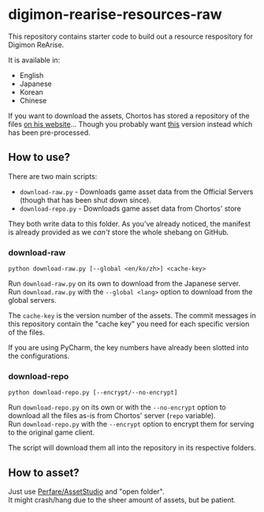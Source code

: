 # digimon-rearise-resources-raw

This repository contains starter code to build out a resource respository for Digimon ReArise.

It is available in:

  * English
  * Japanese
  * Korean
  * Chinese

If you want to download the assets, Chortos has stored a repository of the files [on his website](https://chortos.selfip.net/~astiob/digimon-rearise-resources)... Though you probably want [this](https://mega.nz/folder/jZJyTTaD#SlQNBPp_5Z1KTyWIcHf3hA/folder/2cQBAI4D) version instead which has been pre-processed.

## How to use?

There are two main scripts:

  * `download-raw.py` - Downloads game asset data from the Official Servers (though that has been shut down since).
  * `download-repo.py` - Downloads game asset data from Chortos' store

They both write data to this folder. As you've already noticed, the manifest is already provided as we *can't* store the whole shebang on GitHub.

### download-raw

    python download-raw.py [--global <en/ko/zh>] <cache-key>

Run `download-raw.py` on its own to download from the Japanese server.  
Run `download.raw.py` with the `--global <lang>` option to download from the global servers.

The `cache-key` is the version number of the assets. The commit messages in this repository contain the "cache key" you need for each specific version of the files.

If you are using PyCharm, the key numbers have already been slotted into the configurations.

### download-repo

    python download-repo.py [--encrypt/--no-encrypt]

Run `download-repo.py` on its own or with the `--no-encrypt` option to download all the files as-is from Chortos' server (`repo` variable).  
Run `download-repo.py` with the `--encrypt` option to encrypt them for serving to the original game client.

The script will download them all into the repository in its respective folders.

## How to asset?

Just use [Perfare/AssetStudio](https://github.com/Perfare/AssetStudio) and "open folder".  
It might crash/hang due to the sheer amount of assets, but be patient.